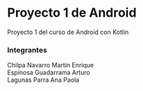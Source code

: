 # Proyecto 1 de Android
Proyecto 1 del curso de Android con Kotlin

### Integrantes

Chilpa Navarro Martín Enrique  
Espinosa Guadarrama Arturo  
Lagunas Parra Ana Paola  
